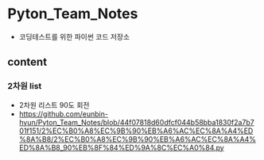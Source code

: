 # Pyton_Team_Notes
- 코딩테스트를 위한 파이썬 코드 저장소

## content
### 2차원 list
- 2차원 리스트 90도 회전
- https://github.com/eunbin-hyun/Pyton_Team_Notes/blob/44f07818d60dfcf044b58bba1830f2a7b701f151/2%EC%B0%A8%EC%9B%90%EB%A6%AC%EC%8A%A4%ED%8A%B8/2%EC%B0%A8%EC%9B%90%EB%A6%AC%EC%8A%A4%ED%8A%B8_90%EB%8F%84%ED%9A%8C%EC%A0%84.py


